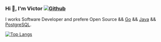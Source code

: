 ### Hi 👋, I'm Victor [![Github](https://img.shields.io/github/followers/vskurikhin?label=Follow&style=social)](https://github.com/vskurikhin)

I works Software Developer and prefere Open Source && [Go](https://golang.org) && [Java](https://openjdk.java.net/) && [PostgreSQL](https://www.postgresql.org/).

[![Top Langs](https://github-readme-stats.vercel.app/api/top-langs/?username=vskurikhin&layout=compact)](https://github.com/anuraghazra/github-readme-stats)

